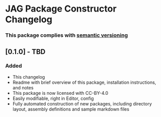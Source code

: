 # JAG Package Constructor Changelog

### This package complies with [semantic versioning](https://semver.org)

## [0.1.0] - TBD

### Added
- This changelog
- Readme with brief overview of this package, installation instructions, and notes
- This package is now licensed with CC-BY-4.0
- Easily modifiable, right in Editor, config
- Fully automated construction of new packages, including directory layout, assembly definitions and sample markdown files